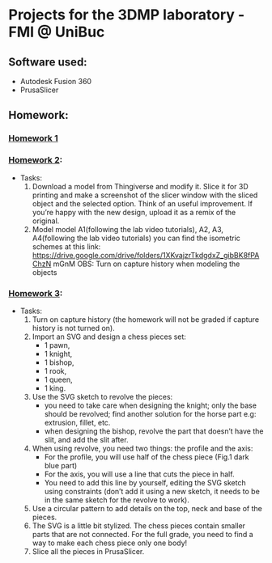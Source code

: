 # Projects for the 3DMP laboratory - FMI @ UniBuc

## Software used:

- Autodesk Fusion 360
- PrusaSlicer

## Homework:

### [Homework 1](https://github.com/DanNimara/3DMP/tree/master/Homework1)
  
### [Homework 2](https://github.com/DanNimara/3DMP/tree/master/Homework2):
  - Tasks:
    1. Download a model from Thingiverse and modify it. Slice it for 3D printing
and make a screenshot of the slicer window with the sliced object and the
selected option. Think of an useful improvement. If you’re happy with the
new design, upload it as a remix of the original.
    2. Model model A1(following the lab video tutorials), A2, A3, A4(following the
lab video tutorials) you can find the isometric schemes at this link:
https://drive.google.com/drive/folders/1XKvajzrTkdgdxZ_gibBK8fPAChzN
mGnM
    OBS: Turn on capture history when modeling the objects

### [Homework 3](https://github.com/DanNimara/3DMP/tree/master/Homework3):
   - Tasks:
      1. Turn on capture history (the homework will not be graded if capture history is not turned on).
      2. Import an SVG and design a chess pieces set:
          - 1 pawn,
          - 1 knight,
          - 1 bishop,
          - 1 rook,
          - 1 queen,
          - 1 king.
      3. Use the SVG sketch to revolve the pieces:
          - you need to take care when designing the knight; only the base
        should be revolved; find another solution for the horse part e.g:
        extrusion, fillet, etc.
          - when designing the bishop, revolve the part that doesn’t have the
        slit, and add the slit after.
      4. When using revolve, you need two things: the profile and the axis:
          - For the profile, you will use half of the chess piece (Fig.1 dark blue
        part)
          - For the axis, you will use a line that cuts the
        piece in half.
          - You need to add this line by yourself, editing the SVG sketch using
    constraints (don’t add it using a new sketch, it needs to be in the
    same sketch for the revolve to work).
      5. Use a circular pattern to add details on the top, neck and base of the
pieces.
      6. The SVG is a little bit stylized. The chess pieces contain smaller parts that
are not connected. For the full grade, you need to find a way to make each
chess piece only one body!
      7. Slice all the pieces in PrusaSlicer.
